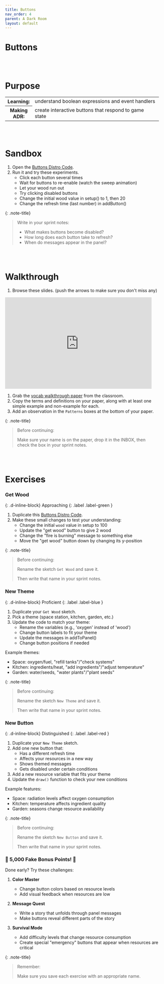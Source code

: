 ```yaml
---
title: Buttons
nav_order: 4
parent: A Dark Room
layout: default
---
```


# Buttons

<br><br>

# Purpose

<table>
  <tr>
    <th>Learning:</th>
    <td style="width:100%">understand boolean expressions and event handlers</td>
  </tr>
  <tr>
    <th>Making ADR:</th>
    <td style="width:100%">create interactive buttons that respond to game state</td>
  </tr>
</table>
<br><br>

# Sandbox

1. Open the [Buttons Distro Code](https://editor.p5js.org/woodstock-cs/sketches/TEzeoGPC7).
2. Run it and try these experiments.
   - Click each button several times
   - Wait for buttons to re-enable (watch the sweep animation)
   - Let your wood run out
   - Try clicking disabled buttons
   - Change the initial wood value in setup() to 1, then 20
   - Change the refresh time (last number) in addButton()

{: .note-title}

> Write in your sprint notes:
>
> - What makes buttons become disabled?
> - How long does each button take to refresh?
> - When do messages appear in the panel?

<br><br>

# Walkthrough

1. Browse these slides. (push the arrows to make sure you don't miss any)

<iframe src="https://docs.google.com/presentation/d/e/2PACX-1vQC4sSzXsR8BVW8R8NBQdRqyjMUWYRxr3WIrNxLg_67RpZsA0Y7L0rWDhAhLSEPZ5yQAQszVQFu0U2C/embed" frameborder="0" width="480" height="299" allowfullscreen="true" mozallowfullscreen="true" webkitallowfullscreen="true"></iframe>

1. Grab the [vocab walkthrough paper](https://drive.google.com/file/d/1mpaXqkwU3-C0AHbNOb3VR6HaiARYG3Yd/view?usp=sharing) from the classroom.
1. Copy the terms and definitions on your paper, along with at least one simple example and non-example for each.
1. Add an observation in the `Patterns` boxes at the bottom of your paper.

{: .note-title}

> Before continuing:
>
> Make sure your name is on the paper, drop it in the INBOX, then check the box in your sprint notes.

<br><br>

<!-- prettier-ignore-start -->
# Exercises

### Get Wood
{: .d-inline-block}
Approaching
{: .label .label-green }

1. Duplicate this [Buttons Distro Code](https://editor.p5js.org/woodstock-cs/sketches/TEzeoGPC7).
2. Make these small changes to test your understanding:
   - Change the initial `wood` value in setup to 100
   - Update the "get wood" button to give 2 wood
   - Change the "fire is burning" message to something else
   - Move the "get wood" button down by changing its y-position

{: .note-title}

> Before continuing:
>
> Rename the sketch `Get Wood` and save it.
>
> Then write that name in your sprint notes.

### New Theme
{: .d-inline-block}
Proficient
{: .label .label-blue }

1. Duplicate your `Get Wood` sketch.
2. Pick a theme (space station, kitchen, garden, etc.)
3. Update the code to match your theme:
   - Rename the variables (e.g., 'oxygen' instead of 'wood')
   - Change button labels to fit your theme
   - Update the messages in addToPanel()
   - Change button positions if needed

Example themes:

- Space: oxygen/fuel, "refill tanks"/"check systems"
- Kitchen: ingredients/heat, "add ingredients"/"adjust temperature"
- Garden: water/seeds, "water plants"/"plant seeds"

{: .note-title}

> Before continuing:
>
> Rename the sketch `New Theme` and save it.
>
> Then write that name in your sprint notes.

### New Button
{: .d-inline-block}
Distinguished
{: .label .label-red }

1. Duplicate your `New Theme` sketch.
2. Add one new button that:
   - Has a different refresh time
   - Affects your resources in a new way
   - Shows themed messages
   - Gets disabled under certain conditions
3. Add a new resource variable that fits your theme
4. Update the `draw()` function to check your new conditions

Example features:

- Space: radiation levels affect oxygen consumption
- Kitchen: temperature affects ingredient quality
- Garden: seasons change resource availability

{: .note-title}

> Before continuing:
>
> Rename the sketch `New Button` and save it.
>
> Then write that name in your sprint notes.

### 🌟 5,000 Fake Bonus Points! 🌟

Done early? Try these challenges:

1. **Color Master**

   - Change button colors based on resource levels
   - Add visual feedback when resources are low

2. **Message Quest**

   - Write a story that unfolds through panel messages
   - Make buttons reveal different parts of the story

3. **Survival Mode**
   - Add difficulty levels that change resource consumption
   - Create special "emergency" buttons that appear when resources are critical

{: .note-title}

> Remember:
>
> Make sure you save each exercise with an appropriate name.

<!-- prettier-ignore-end -->
